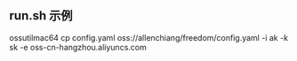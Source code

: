 
## run.sh 示例
ossutilmac64 cp config.yaml oss://allenchiang/freedom/config.yaml -i ak -k sk -e oss-cn-hangzhou.aliyuncs.com
